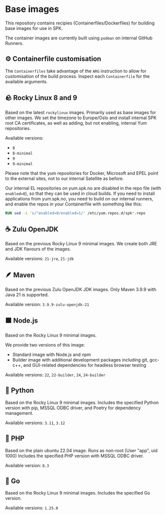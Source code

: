 # Base images

This repository contains recipies (Containerfiles/Dockerfiles) for building base images for use in SPK.

The container images are currently built using `podman` on internal GitHub Runners.

## ⚙️ Containerfile customisation

The `Containerfiles` take advantage of the `ARG` instruction to allow for customisation of the build process.
Inspect each `Containerfile` for the available arguments.

## 🪨 Rocky Linux 8 and 9

Based on the latest `rockylinux` images.
Primarily used as base images for other images.
We set the timezone to Europe/Oslo and install internal SPK root CA certificates,
as well as adding, but not enabling, internal Yum repositories.

Available versions:

* `8`
* `8-minimal`
* `9`
* `9-minimal`

Please note that the yum repositories for Docker, Microsoft and EPEL point to the
external sites, not to our internal Satellite as before.

Our internal EL repositories on yum.spk.no are disabled in the repo file (with `enabled=0`),
so that they can be used in cloud builds.
If you need to install applications from yum.spk.no, you need to build on our internal runners, and enable the repos in
your Containerfile with something like this:

```Dockerfile
RUN sed -i 's/^enabled=0/enabled=1/' /etc/yum.repos.d/spk*.repo
```

## ☕️ Zulu OpenJDK

Based on the previous Rocky Linux 9 minimal images.
We create both JRE and JDK flavours of the images.

Available versions: `21-jre`, `21-jdk`

## 🪶 Maven

Based on the previous Zulu OpenJDK JDK images.
Only Maven 3.9.9 with Java 21 is supported.

Available version: `3.9.9-zulu-openjdk-21`

## 🟩 Node.js

Based on the Rocky Linux 9 minimal images.

We provide two versions of this image:

* Standard image with Node.js and npm
* Builder image with additional development packages including git, gcc-c++,
  and GUI-related dependencies for headless browser testing

Available versions: `22`, `22-builder`, `24`, `24-builder`

## 🐍 Python

Based on the Rocky Linux 9 minimal images.
Includes the specified Python version with pip, MSSQL ODBC driver, and Poetry for dependency management.

Available versions: `3.11`, `3.12`

## 🐘 PHP

Based on the plain ubuntu 22.04 image. Runs as non-root (User "app", uid 1000)
Includes the specified PHP version with MSSQL ODBC driver.

Available version: `8.3`

## 🐹 Go

Based on the Rocky Linux 9 minimal images.
Includes the specified Go version.

Available versions: `1.25.0`

